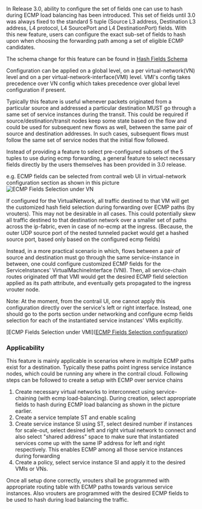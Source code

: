 In Release 3.0, ability to configure the set of fields one can use to hash during ECMP load balancing has been introduced.
This set of fields until 3.0 was always fixed to the standard 5 tuple (Source L3 address, Destination L3 address, L4 protocol, L4 SourcePort and L4 DestinationPort) fields. With this new feature, users can configure the exact sub-set of fields to hash upon when choosing the forwarding path among a set of eligible ECMP candidates.

The schema change for this feature can be found in [Hash Fields Schema](https://github.com/Juniper/contrail-controller/blob/master/src/schema/xmpp_unicast.xsd#L69)

Configuration can be applied on a global level, on a per virtual-network(VN) level and on a per virtual-network-interface(VMI) level. VMI's config takes precedence over VN config which takes precedence over global level configuration if present.

Typically this feature is useful whenever packets originated from a particular source and addressed a particular destination MUST go through a same set of service instances during the transit. This could be required if source/destination/transit nodes keep some state based on the flow and could be used for subsequent new flows as well, between the same pair of source and destination addresses. In such cases, subsequent flows must follow the same set of service nodes that the initial flow followed.

Instead of providing a feature to select pre-configured subsets of the 5 tuples to use during ecmp forwarding, a general feature to select necessary fields directly by the users themselves has been provided in 3.0 release.

e.g. ECMP fields can be selected from contrail web UI in virtual-network configuration section as shown in this picture ![ECMP Fields Selection under VN](https://raw.githubusercontent.com/wiki/rombie/contrail-controller/virtual_network_ecmp_fields_selection.png)

If configured for the VirtualNetwork, all traffic destined to that VM will get the customized hash field selection during forwarding over ECMP paths (by vrouters). This may not be desirable in all cases. This could potentially skew all traffic destined to that destination network over a smaller set of paths across the ip-fabric, even in case of no-ecmp at the ingress. (Because, the outer UDP source port of the nested tunneled packet would get a hashed source port, based only based on the configured ecmp fields)

Instead, in a more practical scenario in which, flows between a pair of source and destination must go through the same service-instance in between, one could configure customized ECMP fields for the ServiceInstances' VirtualMachineInterface (VNI). Then, all service-chain routes originated off that VMI would get the desired ECMP field selection applied as its path attribute, and eventually gets propagated to the ingress vrouter node.

Note: At the moment, from the contrail UI, one cannot apply this configuration directly over the service's left or right interface. Instead, one should go to the ports section under networking and configure ecmp fields selection for each of the instantiated service instances' VMIs explicitly.

[ECMP Fields Selection under VMI]([ECMP Fields Selection configuration](https://raw.githubusercontent.com/wiki/rombie/contrail-controller/virtual_network_interface_ecmp_fields_selection.png))


### Applicability
This feature is mainly applicable in scenarios where in multiple ECMP paths exist for a destination. Typically these paths point ingress service instance nodes, which could be running any where in the contrail cloud. Following steps can be followed to create a setup with ECMP over service chains

1. Create necessary virtual networks to interconnect using service-chaining (with ecmp load-balancing). During creation, select appropriate fields to hash during ECMP load balancing as shown in the picture earlier.
1. Create a service template ST and enable scaling
2. Create service instance SI using ST, select desired number if instances for scale-out, select desired left and right virtual network to connect and also select "shared address" space to make sure that instantiated services come up with the same IP address for left and right respectively. This enables ECMP among all those service instances during forwarding
3. Create a policy, select service instance SI and apply it to the desired VMIs or VNs.

Once all setup done correctly, vrouters shall be programmed with appropriate routing table with ECMP paths towards various service instances. Also vrouters are programmed with the desired ECMP fields to be used to hash during load balancing the traffic.

